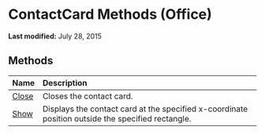 
# ContactCard Methods (Office)

 **Last modified:** July 28, 2015


## Methods



|**Name**|**Description**|
|:-----|:-----|
| [Close](98556e94-3ea2-74a7-db67-fb268b36c905.md)|Closes the contact card.|
| [Show](57fe503a-3298-0bec-3c26-31ae88aa6534.md)|Displays the contact card at the specified x-coordinate position outside the specified rectangle. |
